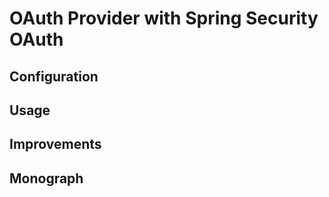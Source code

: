 # OAuth Provider with Spring Security OAuth

## Configuration

## Usage

## Improvements

## Monograph
